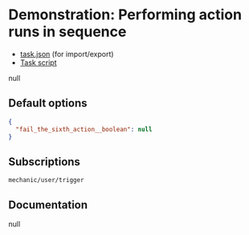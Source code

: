 # Demonstration: Performing action runs in sequence

* [task.json](../../tasks/demonstration-performing-action-runs-in-sequence.json) (for import/export)
* [Task script](./script.liquid)

null

## Default options

```json
{
  "fail_the_sixth_action__boolean": null
}
```

## Subscriptions

```liquid
mechanic/user/trigger
```

## Documentation

null
